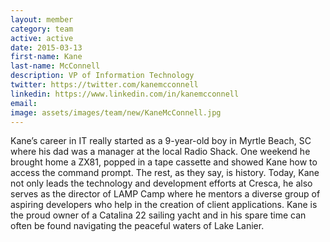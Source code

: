 ```yaml
---
layout: member
category: team
active: active
date: 2015-03-13
first-name: Kane
last-name: McConnell
description: VP of Information Technology
twitter: https://twitter.com/kanemcconnell
linkedin: https://www.linkedin.com/in/kanemcconnell
email:
image: assets/images/team/new/KaneMcConnell.jpg
---
```

Kane’s career in IT really started as a 9-year-old boy in Myrtle Beach, SC where his dad was a manager at the local Radio Shack. One weekend he brought home a ZX81, popped in a tape cassette and showed Kane how to access the command prompt. The rest, as they say, is history. Today, Kane not only leads the technology and development efforts at Cresca, he also serves as the director of LAMP Camp where he mentors a diverse group of aspiring developers who help in the creation of client applications. Kane is the proud owner of a Catalina 22 sailing yacht and in his spare time can often be found navigating the peaceful waters of Lake Lanier.
